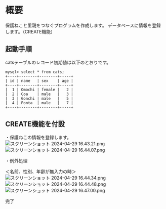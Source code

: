 # 概要

保護ねこと里親をつなぐプログラムを作成します。
データベースに情報を登録します。（CREATE機能）

## 起動手順

catsテーブルのレコード初期値は以下のとおりです。

```mysql
mysql> select * from cats;
+----+--------+--------+-----+
| id | name   | sex    | age |
+----+--------+--------+-----+
|  1 | Omochi | female |   2 |
|  2 | Coa    | male   |   3 |
|  3 | Gonchi | male   |   5 |
|  4 | Ponta  | male   |   7 |
+----+--------+--------+-----+

```

## CREATE機能を付設

・保護ねこの情報を登録します。
![スクリーンショット 2024-04-29 16.43.21.png](..%2F..%2F%E3%82%B9%E3%82%AF%E3%83%AA%E3%83%BC%E3%83%B3%E3%82%B7%E3%83%A7%E3%83%83%E3%83%88%202024-04-29%2016.43.21.png)
![スクリーンショット 2024-04-29 16.44.07.png](..%2F..%2F%E3%82%B9%E3%82%AF%E3%83%AA%E3%83%BC%E3%83%B3%E3%82%B7%E3%83%A7%E3%83%83%E3%83%88%202024-04-29%2016.44.07.png)

・例外処理

＜名前、性別、年齢が無入力の時＞
![スクリーンショット 2024-04-29 16.44.34.png](..%2F..%2F%E3%82%B9%E3%82%AF%E3%83%AA%E3%83%BC%E3%83%B3%E3%82%B7%E3%83%A7%E3%83%83%E3%83%88%202024-04-29%2016.44.34.png)
![スクリーンショット 2024-04-29 16.44.48.png](..%2F..%2F%E3%82%B9%E3%82%AF%E3%83%AA%E3%83%BC%E3%83%B3%E3%82%B7%E3%83%A7%E3%83%83%E3%83%88%202024-04-29%2016.44.48.png)
![スクリーンショット 2024-04-29 16.47.00.png](..%2F..%2F%E3%82%B9%E3%82%AF%E3%83%AA%E3%83%BC%E3%83%B3%E3%82%B7%E3%83%A7%E3%83%83%E3%83%88%202024-04-29%2016.47.00.png)

完了
